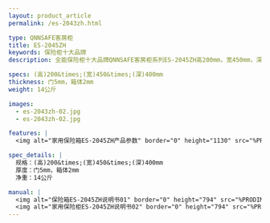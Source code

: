 ```yaml
---
layout: product_article
permalink: /es-2043zh.html

type: QNNSAFE客房柜
title: ES-2045ZH
keywords: 保险柜十大品牌
description: 全能保险柜十大品牌QNNSAFE客房柜系列ES-2045ZH高200mm，宽450mm，深400mm，全面优质喷漆表面处理技术，防锈耐刮花。

specs: (高)200&times;(宽)450&times;(深)400mm
thickness: 门5mm，箱体2mm
weight: 14公斤

images:
  - es-2043zh-02.jpg
  - es-2043zh-02.jpg

features: |
  <img alt="家用保险箱ES-2045ZH产品参数" border="0" height="1130" src="%PRODIMGS%/twcps1.jpg" width="538" />

spec_details: |
  规格：(高)200&times;(宽)450&times;(深)400mm  
  厚度：门5mm，箱体2mm  
  净重：14公斤

manual: |
  <img alt="保险箱ES-2045ZH说明书01" border="0" height="794" src="%PRODIMGS%/es2045zh-sm01.jpg" width="538" />  
  <img alt="家用保险柜ES-2045ZH说明书02" border="0" height="794" src="%PRODIMGS%/es2045zh-sm02.jpg" width="538" />
---
```

